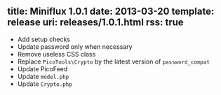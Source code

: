 title: Miniflux 1.0.1
date: 2013-03-20
template: release
uri: releases/1.0.1.html
rss: true
---

* Add setup checks
* Update password only when necessary 
* Remove useless CSS class
* Replace `PicoTools\Crypto` by the latest version of `password_compat`
* Update PicoFeed
* Update `model.php`
* Update `Crypto.php`
